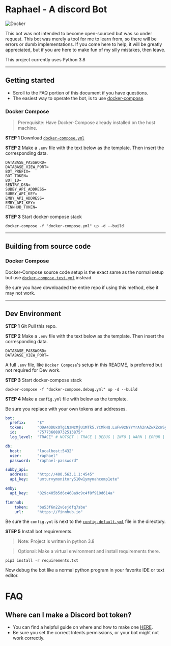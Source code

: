 # Raphael - A discord Bot

![Docker](https://github.com/SuperstalkerX/Raphael-Bot/workflows/Docker/badge.svg?branch=main)

This bot was not intended to become open-sourced but was so under request. This bot was merely a tool for me to learn from, so there will be errors or dumb implementations. If you come here to help, it will be greatly appreciated, but if you are here to make fun of my silly mistakes, then leave.

This project currently uses Python 3.8

---

## Getting started

* Scroll to the FAQ portion of this document if you have questions.
* The easiest way to operate the bot, is to use [docker-compose](https://docs.docker.com/compose/reference/up/).

### Docker Compose

> Prerequisite: Have Docker-Compose already installed on the host machine.

**STEP 1** 
Download [`docker-compose.yml`](https://github.com/SuperstalkerX/Raphael-Bot/blob/main/docker-compose.yml)

**STEP 2**
Make a `.env` file with the text below as the template. Then insert the corresponding data.

``` ENV
DATABASE_PASSWORD=
DATABASE_VIEW_PORT=
BOT_PREFIX=
BOT_TOKEN=
BOT_ID=
SENTRY_DSN=
SUBBY_API_ADDRESS=
SUBBY_API_KEY=
EMBY_API_ADDRESS=
EMBY_API_KEY=
FINNHUB_TOKEN=
```

**STEP 3**
Start docker-compose stack
```SHELL
docker-compose -f "docker-compose.yml" up -d --build
```

---

## Building from source code

### Docker Compose

Docker-Compose source code setup is the exact same as the normal setup but use 
[`docker-compose.test.yml`](https://github.com/SuperstalkerX/Raphael-Bot/blob/main/docker-compose.test.yml)
instead.

Be sure you have downloaded the entire repo if using this method, else it may not work.

---

## Dev Environment

**STEP 1**
Git Pull this repo.

**STEP 2**
Make a `.env` file with the text below as the template. Then insert the corresponding data.

``` ENV
DATABASE_PASSWORD=
DATABASE_VIEW_PORT=
```
A full `.env` file, like `Docker Compose`'s setup in this README, is preferred but not required for Dev work.

**STEP 3**
Start docker-compose stack
```SHELL
docker-compose -f "docker-compose.debug.yml" up -d --build
```

**STEP 4**
Make a `config.yml` file with below as the template.

Be sure you replace with your own tokens and addresses.

```yaml
bot:
  prefix:     "$"
  token:      "ODA4ODUxOTg1NzMzMjU1MTk5.YCMkHQ.LuFw9zNYYYrAh2nAZwXZcWSy60A"
  id:         "757736089732513875"
  log_level:  "TRACE" # NOTSET | TRACE | DEBUG | INFO | WARN | ERROR | CRITICAL

db:
  host:       "localhost:5432"
  user:       "raphael"
  password:   "raphael-password"

subby_api:
  address:    "http://400.563.1.1:4545"
  api_key:    "umturvymonitoryS10w1ymynahcomp1ete"

emby:
  api_key:    "829c405b5d6c468a9c9c4f8f910d614a"

finnhub:
    token:    "bu53f6n22v6sjdfq7sbe"
    url:      "https://finnhub.io"

```

Be sure the `config.yml` is next to the 
[`config-default.yml`](https://github.com/SuperstalkerX/Raphael-Bot/blob/main/config-default.yml)
file in the directory.

**STEP 5**
Install bot requirements.

> Note: Project is written in python 3.8

> Optional: Make a virtual environment and install requirements there.
```SHELL
pip3 install -r requirements.txt
```
Now debug the bot like a normal python program in your favorite IDE or text editor.

# FAQ

## Where can I make a Discord bot token?

* You can find a helpful guide on where and how to make one [HERE](https://www.writebots.com/discord-bot-token/).
* Be sure you set the correct Intents permissions, or your bot might not work correctly.

